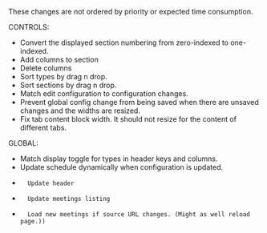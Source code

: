 These changes are not ordered by priority or expected time consumption.

CONTROLS:
-   Convert the displayed section numbering from zero-indexed to one-indexed.
-   Add columns to section
-   Delete columns
-   Sort types by drag n drop.
-   Sort sections by drag n drop.
-   Match edit configuration to configuration changes.
-   Prevent global config change from being saved when there are unsaved changes
    and the widths are resized.
-   Fix tab content block width. It should not resize for the content of different tabs.

GLOBAL:
-   Match display toggle for types in header keys and columns.
-   Update schedule dynamically when configuration is updated.
-       Update header
-       Update meetings listing
-       Load new meetings if source URL changes. (Might as well reload page.))
